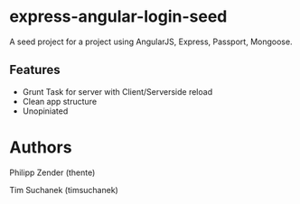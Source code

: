 express-angular-login-seed
===
A seed project for a project using AngularJS, Express, Passport, Mongoose.

## Features
 - Grunt Task for server with Client/Serverside reload
 - Clean app structure
 - Unopiniated

Authors
===
Philipp Zender (thente)

Tim Suchanek (timsuchanek)
